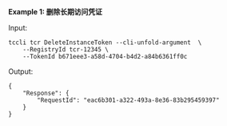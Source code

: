 **Example 1: 删除长期访问凭证**



Input: 

```
tccli tcr DeleteInstanceToken --cli-unfold-argument  \
    --RegistryId tcr-12345 \
    --TokenId b671eee3-a58d-4704-b4d2-a84b6361ff0c
```

Output: 
```
{
    "Response": {
        "RequestId": "eac6b301-a322-493a-8e36-83b295459397"
    }
}
```

